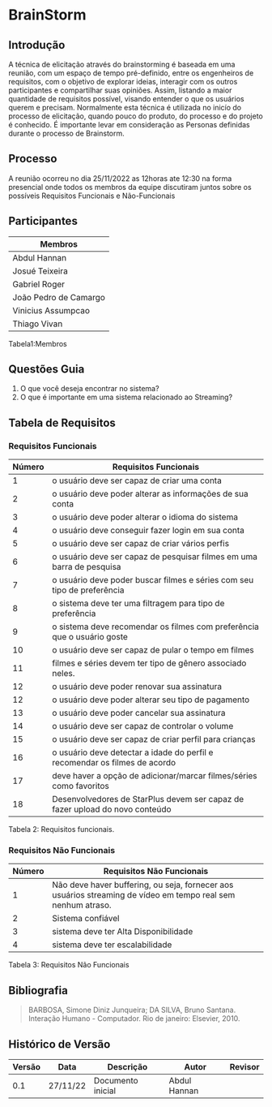 # BrainStorm
## Introdução
A técnica de elicitação através do brainstorming é baseada em uma reunião, com um espaço de tempo pré-definido, entre os engenheiros de requisitos, com o objetivo de explorar ideias, interagir com os outros participantes e compartilhar suas opiniões. Assim, listando a maior quantidade de requisitos possível, visando entender o que os usuários querem e precisam. Normalmente esta técnica é utilizada no inicío do processo de elicitação, quando pouco do produto, do processo e do projeto é conhecido.
É importante levar em consideração as Personas definidas durante o processo de Brainstorm.

## Processo
A reunião ocorreu no dia  25/11/2022 as 12horas ate 12:30 na forma presencial onde todos os membros da equipe discutiram juntos sobre os possíveis Requisitos Funcionais e Não-Funcionais

## Participantes
 | Membros|
 |----------------------|
 |Abdul Hannan|
 |Josué Teixeira|
 |Gabriel Roger|
 |João Pedro de Camargo|
 |Vinicius Assumpcao|
 |Thiago Vivan|
 
 Tabela1:Membros

## Questões Guia
1. O que você deseja encontrar no sistema?
2. O que é importante em uma sistema relacionado ao Streaming?

## Tabela de Requisitos
### Requisitos Funcionais
|Número|Requisitos Funcionais|
|--|-----------------------------------------------|
|1 | o usuário deve ser capaz de criar uma conta|
|2 | o usuário deve poder alterar as informações de sua conta|
|3 | o usuário deve poder alterar o idioma do sistema|
|4 | o usuário deve conseguir fazer login em sua conta|
|5 | o usuário deve ser capaz de criar vários perfis|
|6 | o usuário deve ser capaz de pesquisar filmes em uma barra de pesquisa|
|7 | o usuário deve poder buscar filmes e séries com seu tipo de preferência|
|8 | o sistema deve ter uma filtragem para tipo de preferência|
|9 | o sistema deve recomendar os filmes com preferência que o usuário goste|
|10 | o usuário deve ser capaz de pular o tempo em filmes|
|11 | filmes e séries devem ter tipo de gênero associado neles.|
|12 | o usuário deve poder renovar sua assinatura|
|12 | o usuário deve poder alterar seu tipo de pagamento|
|13 | o usuário deve poder cancelar sua assinatura|
|14 | o usuário deve ser capaz de controlar o volume|
|15 | o usuário deve ser capaz de criar perfil para crianças|
|16 | o usuário deve detectar a idade do perfil e recomendar os filmes de acordo|
|17 | deve haver a opção de adicionar/marcar filmes/séries como favoritos|
|18| Desenvolvedores de StarPlus devem ser capaz de fazer upload do novo conteúdo|

Tabela 2: Requisitos funcionais.

### Requisitos Não Funcionais
|Número|Requisitos Não Funcionais|
|---|--|
|1|Não deve haver buffering, ou seja, fornecer aos usuários streaming de vídeo em tempo real sem nenhum atraso.|
|2|Sistema confiável|
|3|sistema deve ter Alta Disponibilidade|
|4|sistema deve ter escalabilidade|

Tabela 3: Requisitos Não Funcionais

## Bibliografia

> BARBOSA, Simone Diniz Junqueira; DA SILVA, Bruno Santana. Interação Humano - Computador. Rio de janeiro: Elsevier, 2010.

## Histórico de Versão

| Versão | Data | Descrição | Autor | Revisor |
|--------|------|-----------|-------|---------|
| 0.1 | 27/11/22 | Documento inicial | Abdul Hannan |  |
